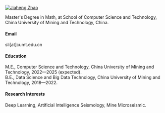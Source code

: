 

[![Jiaheng Zhao](https://img.shields.io/badge/senli1073-github-blue?logo=github)](https://github.com/zjh19991007)

Master's Degree in Math, at School of Computer Science and Technology, China University of Mining and Technology, China.

#### Email
sli[at]cumt.edu.cn

#### Education
M.E., Computer Science and Technology, China University of Mining and Technology, 2022—2025 (expected).\
B.E., Data Science and Big Data Technology, China University of Mining and Technology, 2018—2022.

#### Research Interests
Deep Learning, Artificial Intelligence Seismology, Mine Microseismic.

